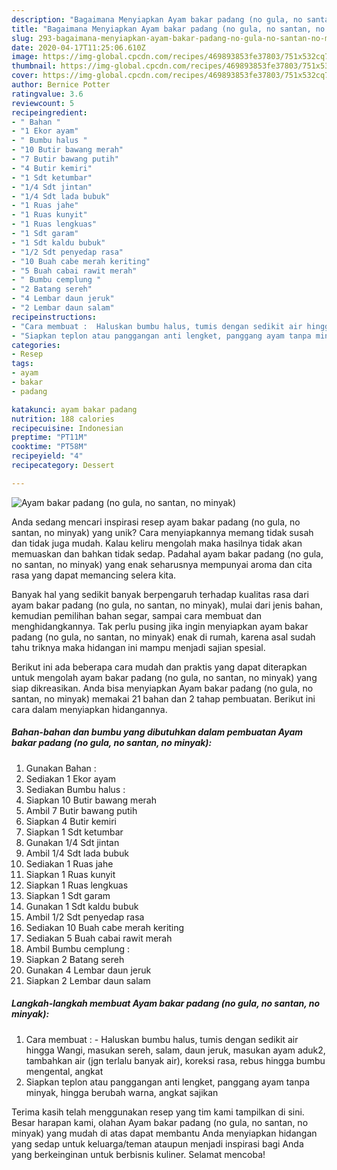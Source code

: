 ```yaml
---
description: "Bagaimana Menyiapkan Ayam bakar padang (no gula, no santan, no minyak) yang Lezat"
title: "Bagaimana Menyiapkan Ayam bakar padang (no gula, no santan, no minyak) yang Lezat"
slug: 293-bagaimana-menyiapkan-ayam-bakar-padang-no-gula-no-santan-no-minyak-yang-lezat
date: 2020-04-17T11:25:06.610Z
image: https://img-global.cpcdn.com/recipes/469893853fe37803/751x532cq70/ayam-bakar-padang-no-gula-no-santan-no-minyak-foto-resep-utama.jpg
thumbnail: https://img-global.cpcdn.com/recipes/469893853fe37803/751x532cq70/ayam-bakar-padang-no-gula-no-santan-no-minyak-foto-resep-utama.jpg
cover: https://img-global.cpcdn.com/recipes/469893853fe37803/751x532cq70/ayam-bakar-padang-no-gula-no-santan-no-minyak-foto-resep-utama.jpg
author: Bernice Potter
ratingvalue: 3.6
reviewcount: 5
recipeingredient:
- " Bahan "
- "1 Ekor ayam"
- " Bumbu halus "
- "10 Butir bawang merah"
- "7 Butir bawang putih"
- "4 Butir kemiri"
- "1 Sdt ketumbar"
- "1/4 Sdt jintan"
- "1/4 Sdt lada bubuk"
- "1 Ruas jahe"
- "1 Ruas kunyit"
- "1 Ruas lengkuas"
- "1 Sdt garam"
- "1 Sdt kaldu bubuk"
- "1/2 Sdt penyedap rasa"
- "10 Buah cabe merah keriting"
- "5 Buah cabai rawit merah"
- " Bumbu cemplung "
- "2 Batang sereh"
- "4 Lembar daun jeruk"
- "2 Lembar daun salam"
recipeinstructions:
- "Cara membuat :  Haluskan bumbu halus, tumis dengan sedikit air hingga Wangi, masukan sereh, salam, daun jeruk, masukan ayam aduk2, tambahkan air (jgn terlalu banyak air), koreksi rasa, rebus hingga bumbu mengental, angkat"
- "Siapkan teplon atau panggangan anti lengket, panggang ayam tanpa minyak, hingga berubah warna, angkat sajikan"
categories:
- Resep
tags:
- ayam
- bakar
- padang

katakunci: ayam bakar padang 
nutrition: 188 calories
recipecuisine: Indonesian
preptime: "PT11M"
cooktime: "PT58M"
recipeyield: "4"
recipecategory: Dessert

---
```



![Ayam bakar padang (no gula, no santan, no minyak)](https://img-global.cpcdn.com/recipes/469893853fe37803/751x532cq70/ayam-bakar-padang-no-gula-no-santan-no-minyak-foto-resep-utama.jpg)

Anda sedang mencari inspirasi resep ayam bakar padang (no gula, no santan, no minyak) yang unik? Cara menyiapkannya memang tidak susah dan tidak juga mudah. Kalau keliru mengolah maka hasilnya tidak akan memuaskan dan bahkan tidak sedap. Padahal ayam bakar padang (no gula, no santan, no minyak) yang enak seharusnya mempunyai aroma dan cita rasa yang dapat memancing selera kita.

Banyak hal yang sedikit banyak berpengaruh terhadap kualitas rasa dari ayam bakar padang (no gula, no santan, no minyak), mulai dari jenis bahan, kemudian pemilihan bahan segar, sampai cara membuat dan menghidangkannya. Tak perlu pusing jika ingin menyiapkan ayam bakar padang (no gula, no santan, no minyak) enak di rumah, karena asal sudah tahu triknya maka hidangan ini mampu menjadi sajian spesial.




Berikut ini ada beberapa cara mudah dan praktis yang dapat diterapkan untuk mengolah ayam bakar padang (no gula, no santan, no minyak) yang siap dikreasikan. Anda bisa menyiapkan Ayam bakar padang (no gula, no santan, no minyak) memakai 21 bahan dan 2 tahap pembuatan. Berikut ini cara dalam menyiapkan hidangannya.

<!--inarticleads1-->

##### Bahan-bahan dan bumbu yang dibutuhkan dalam pembuatan Ayam bakar padang (no gula, no santan, no minyak):

1. Gunakan  Bahan :
1. Sediakan 1 Ekor ayam
1. Sediakan  Bumbu halus :
1. Siapkan 10 Butir bawang merah
1. Ambil 7 Butir bawang putih
1. Siapkan 4 Butir kemiri
1. Siapkan 1 Sdt ketumbar
1. Gunakan 1/4 Sdt jintan
1. Ambil 1/4 Sdt lada bubuk
1. Sediakan 1 Ruas jahe
1. Siapkan 1 Ruas kunyit
1. Siapkan 1 Ruas lengkuas
1. Siapkan 1 Sdt garam
1. Gunakan 1 Sdt kaldu bubuk
1. Ambil 1/2 Sdt penyedap rasa
1. Sediakan 10 Buah cabe merah keriting
1. Sediakan 5 Buah cabai rawit merah
1. Ambil  Bumbu cemplung :
1. Siapkan 2 Batang sereh
1. Gunakan 4 Lembar daun jeruk
1. Siapkan 2 Lembar daun salam




<!--inarticleads2-->

##### Langkah-langkah membuat Ayam bakar padang (no gula, no santan, no minyak):

1. Cara membuat :  - Haluskan bumbu halus, tumis dengan sedikit air hingga Wangi, masukan sereh, salam, daun jeruk, masukan ayam aduk2, tambahkan air (jgn terlalu banyak air), koreksi rasa, rebus hingga bumbu mengental, angkat
1. Siapkan teplon atau panggangan anti lengket, panggang ayam tanpa minyak, hingga berubah warna, angkat sajikan




Terima kasih telah menggunakan resep yang tim kami tampilkan di sini. Besar harapan kami, olahan Ayam bakar padang (no gula, no santan, no minyak) yang mudah di atas dapat membantu Anda menyiapkan hidangan yang sedap untuk keluarga/teman ataupun menjadi inspirasi bagi Anda yang berkeinginan untuk berbisnis kuliner. Selamat mencoba!

